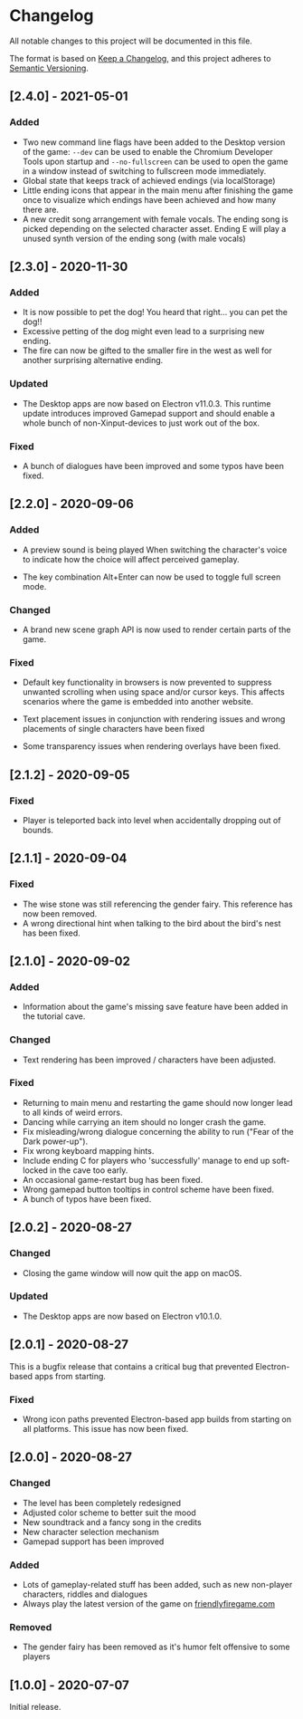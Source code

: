 # Changelog

All notable changes to this project will be documented in this file.

The format is based on [Keep a Changelog](https://keepachangelog.com/en/1.0.0/),
and this project adheres to [Semantic Versioning](https://semver.org/spec/v2.0.0.html).

## [2.4.0] - 2021-05-01

### Added

- Two new command line flags have been added to the Desktop version of the game:
  `--dev` can be used to enable the Chromium Developer Tools upon startup and
  `--no-fullscreen` can be used to open the game in a window instead of switching
  to fullscreen mode immediately.
- Global state that keeps track of achieved endings (via localStorage)
- Little ending icons that appear in the main menu after finishing the game once to
  visualize which endings have been achieved and how many there are.
- A new credit song arrangement with female vocals. The ending song is picked depending
  on the selected character asset. Ending E will play a unused synth version of the
  ending song (with male vocals)

## [2.3.0] - 2020-11-30

### Added

- It is now possible to pet the dog! You heard that right... you can pet the dog!!
- Excessive petting of the dog might even lead to a surprising new ending.
- The fire can now be gifted to the smaller fire in the west as well for another surprising
  alternative ending.

### Updated

- The Desktop apps are now based on Electron v11.0.3.
  This runtime update introduces improved Gamepad support and should enable a whole bunch
  of non-Xinput-devices to just work out of the box.

### Fixed

- A bunch of dialogues have been improved and some typos have been fixed.

## [2.2.0] - 2020-09-06

### Added

- A preview sound is being played When switching the character's voice to indicate
  how the choice will affect perceived gameplay.

- The key combination Alt+Enter can now be used to toggle full screen mode.

### Changed

- A brand new scene graph API is now used to render certain parts of the game.

### Fixed

- Default key functionality in browsers is now prevented to suppress unwanted scrolling
  when using space and/or cursor keys. This affects scenarios where the game is embedded
  into another website.

- Text placement issues in conjunction with rendering issues and wrong placements of single
  characters have been fixed

- Some transparency issues when rendering overlays have been fixed.

## [2.1.2] - 2020-09-05

### Fixed

- Player is teleported back into level when accidentally dropping out of bounds.

## [2.1.1] - 2020-09-04

### Fixed

- The wise stone was still referencing the gender fairy. This reference has now been removed.
- A wrong directional hint when talking to the bird about the bird's nest has been fixed.

## [2.1.0] - 2020-09-02

### Added

- Information about the game's missing save feature have been added in the
  tutorial cave.

### Changed

- Text rendering has been improved / characters have been adjusted.

### Fixed

- Returning to main menu and restarting the game should now longer lead to all
  kinds of weird errors.
- Dancing while carrying an item should no longer crash the game.
- Fix misleading/wrong dialogue concerning the ability to run ("Fear of the Dark power-up").
- Fix wrong keyboard mapping hints.
- Include ending C for players who 'successfully' manage to end up soft-locked in the cave too early.
- An occasional game-restart bug has been fixed.
- Wrong gamepad button tooltips in control scheme have been fixed.
- A bunch of typos have been fixed.

## [2.0.2] - 2020-08-27

### Changed

- Closing the game window will now quit the app on macOS.

### Updated

- The Desktop apps are now based on Electron v10.1.0.

## [2.0.1] - 2020-08-27

This is a bugfix release that contains a critical bug that prevented
Electron-based apps from starting.

### Fixed

- Wrong icon paths prevented Electron-based app builds from starting on
  all platforms. This issue has now been fixed.

## [2.0.0] - 2020-08-27

### Changed

- The level has been completely redesigned
- Adjusted color scheme to better suit the mood
- New soundtrack and a fancy song in the credits
- New character selection mechanism
- Gamepad support has been improved

### Added

- Lots of gameplay-related stuff has been added, such as new non-player characters, riddles and dialogues
- Always play the latest version of the game on [friendlyfiregame.com](https://friendlyfiregame.com/)

### Removed

- The gender fairy has been removed as it's humor felt offensive to some players

## [1.0.0] - 2020-07-07

Initial release.
